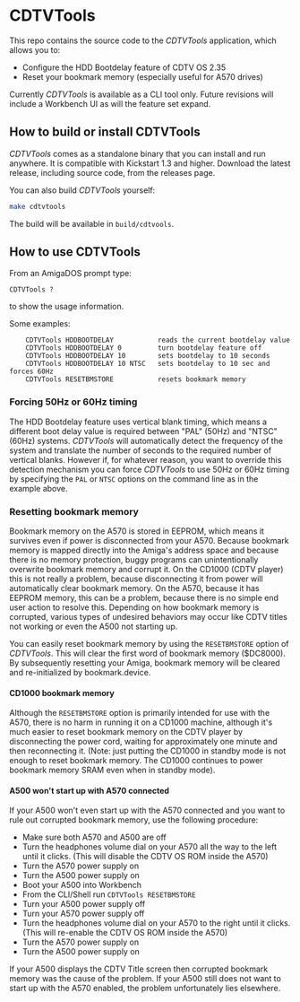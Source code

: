 # CDTVTools

This repo contains the source code to the _CDTVTools_ application, which allows you to:

- Configure the HDD Bootdelay feature of CDTV OS 2.35
- Reset your bookmark memory (especially useful for A570 drives)

Currently _CDTVTools_ is available as a CLI tool only. Future revisions will include a Workbench UI as will the feature set expand.


## How to build or install CDTVTools

_CDTVTools_ comes as a standalone binary that you can install and run anywhere. It is compatible with Kickstart 1.3 and higher. Download the latest release, including source code, from the releases page.

You can also build _CDTVTools_ yourself:

```sh
make cdtvtools
```
The build will be available in `build/cdtvools`.

## How to use CDTVTools

From an AmigaDOS prompt type:

```
CDTVTools ?
```

to show the usage information.

Some examples:

```
    CDTVTools HDDBOOTDELAY           reads the current bootdelay value
    CDTVTools HDDBOOTDELAY 0         turn bootdelay feature off
    CDTVTools HDDBOOTDELAY 10        sets bootdelay to 10 seconds
    CDTVTools HDDBOOTDELAY 10 NTSC   sets bootdelay to 10 sec and forces 60Hz
    CDTVTools RESETBMSTORE           resets bookmark memory
```

### Forcing 50Hz or 60Hz timing
The HDD Bootdelay feature uses vertical blank timing, which means a different boot delay value is required between "PAL" (50Hz) and "NTSC" (60Hz) systems. _CDTVTools_ will automatically detect the frequency of the system and translate the number of seconds to the required number of vertical blanks. However if, for whatever reason, you want to override this detection mechanism you can force _CDTVTools_ to use 50Hz or 60Hz timing by specifying the `PAL` or `NTSC` options on the command line as in the example above.

### Resetting bookmark memory
Bookmark memory on the A570 is stored in EEPROM, which means it survives even if power is disconnected from your A570. Because bookmark memory is mapped directly into the Amiga's address space and because there is no memory protection, buggy programs can unintentionally overwrite bookmark memory and corrupt it. On the CD1000 (CDTV player) this is not really a problem, because disconnecting it from power will automatically clear bookmark memory. On the A570, because it has EEPROM memory, this can be a problem, because there is no simple end user action to resolve this. Depending on how bookmark memory is corrupted, various types of undesired behaviors may occur like CDTV titles not working or even the A500 not starting up.

You can easily reset bookmark memory by using the `RESETBMSTORE` option of _CDTVTools_. This will clear the first word of bookmark memory ($DC8000). By subsequently resetting your Amiga, bookmark memory will be cleared and re-initialized by bookmark.device.

#### CD1000 bookmark memory
Although the `RESETBMSTORE` option is primarily intended for use with the A570, there is no harm in running it on a CD1000 machine, although it's much easier to reset bookmark memory on the CDTV player by disconnecting the power cord, waiting for approximately one minute and then reconnecting it. (Note: just putting the CD1000 in standby mode is not enough to reset bookmark memory. The CD1000 continues to power bookmark memory SRAM even when in standby mode).

#### A500 won't start up with A570 connected
If your A500 won't even start up with the A570 connected and you want to rule out corrupted bookmark memory, use the following procedure:

- Make sure both A570 and A500 are off
- Turn the headphones volume dial on your A570 all the way to the left until it clicks. (This will disable the CDTV OS ROM inside the A570)
- Turn the A570 power supply on
- Turn the A500 power supply on
- Boot your A500 into Workbench
- From the CLI/Shell run  `CDTVTools RESETBMSTORE`
- Turn your A500 power supply off
- Turn your A570 power supply off
- Turn the headphones volume dial on your A570 to the right until it clicks. (This will re-enable the CDTV OS ROM inside the A570)
- Turn the A570 power supply on
- Turn the A500 power supply on

If your A500 displays the CDTV Title screen then corrupted bookmark memory was the cause of the problem. If your A500 still does not want to start up with the A570 enabled, the problem unfortunately lies elsewhere.


